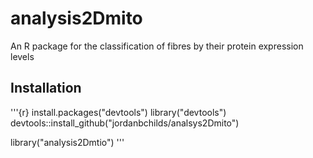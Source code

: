 # analysis2Dmito
An R package for the classification of fibres by their protein expression levels

## Installation
'''{r}
install.packages("devtools")
library("devtools")
devtools::install_github("jordanbchilds/analsys2Dmito")

library("analysis2Dmtio")
'''
